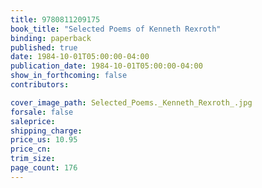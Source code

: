 ```yaml
---
title: 9780811209175
book_title: "Selected Poems of Kenneth Rexroth"
binding: paperback
published: true
date: 1984-10-01T05:00:00-04:00
publication_date: 1984-10-01T05:00:00-04:00
show_in_forthcoming: false
contributors:

cover_image_path: Selected_Poems._Kenneth_Rexroth_.jpg
forsale: false
saleprice:
shipping_charge:
price_us: 10.95
price_cn:
trim_size:
page_count: 176
---
```


